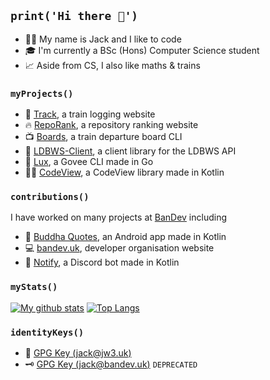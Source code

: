 ## `print('Hi there 👋')`
- 🙋‍♂️ My name is Jack and I like to code
- 🎓 I'm currently a BSc (Hons) Computer Science student
- 📈 Aside from CS, I also like maths & trains

### `myProjects()`
- 🚅 [Track](https://github.com/jackdevey/track), a train logging website
- 🔥 [RepoRank](https://github.com/jackdevey/reporank), a repository ranking website
- 📺 [Boards](https://github.com/jackdevey/boards), a train departure board CLI
- 🚅 [LDBWS-Client](https://github.com/jackdevey/ldbws-client), a client library for the LDBWS API
- 🚨 [Lux](https://github.com/jackdevey/lux), a Govee CLI made in Go
- 👩‍💻 [CodeView](https://github.com/jackdevey/codeview), a CodeView library made in Kotlin

### `contributions()`
I have worked on many projects at [BanDev](https://github.com/bandev) including
- 📱 [Buddha Quotes](https://github.com/bandev/buddha-quotes), an Android app made in Kotlin
- 💻 [bandev.uk](https://bandev.uk), developer organisation website
- 🤖 [Notify](https://github.com/bandev/notify), a Discord bot made in Kotlin

### `myStats()`
[![My github stats](https://github-readme-stats-one-bice.vercel.app/api?username=jackdevey&show_icons=true&include_all_commits=true&theme=github_dark&count_private=true&role=OWNER,ORGANIZATION_MEMBER)](https://github.com/anuraghazra/github-readme-stats)
[![Top Langs](https://github-readme-stats.vercel.app/api/top-langs/?username=jackdevey&layout=compact&theme=github_dark)](https://github.com/anuraghazra/github-readme-stats)

### `identityKeys()`
- 🔑 [GPG Key (jack@jw3.uk)](https://keys.openpgp.org/search?q=jack%40jw3.uk)
- 🗝 [GPG Key (jack@bandev.uk)](https://keys.openpgp.org/search?q=jack%40bandev.uk) `DEPRECATED`
